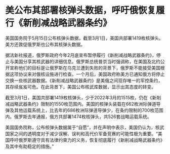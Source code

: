 # 美公布其部署核弹头数据，呼吁俄恢复履行《新削减战略武器条约》

美国国务院于5月15日公布核弹头数据，截至3月1日，美国共部署1419枚核弹头。美方还敦促俄罗斯也公布其核弹头数据。

据法新社报道，俄罗斯政府今年2月底宣布暂停履行《新削减战略武器条约》，停止与美国分享其核武器的详细信息。俄罗斯总统普京当时强调称，在美国及北约公开宣称他们的目标是让俄罗斯在乌克兰遭到失败的背景下，俄罗斯不能接受美国根据这项协议来对俄核设施进行检查。一个月后，美国政府称美方已通知俄方将停止交换一些核武器数据。《新削减战略武器条约》是美俄之间现存唯一的军控条约，其存续岌岌可危。在此背景下，美国公布核武库数据，显示出其态度的转变。

截至3月1日，美国共部署1419枚核弹头，少于2022年3月的1515枚，仍在《新削减战略武器条约》限制的1550枚范围内。美国的核弹头装载在662枚洲际弹道导弹及其他运载系统上，比去年的686枚洲际弹道导弹少，在条约限制的700枚范围内。俄罗斯去年通报，俄方共部署1474枚核弹头，共526套战略运载系统。

美国国务院称，公布核弹头数据属于“自愿”，并在声明中表示，美国仍认为，核武国家之间的透明度对于减少误解、误判和高代价军备竞赛的可能性极为重要。“美国呼吁俄罗斯遵守具有法律约束力的义务，恢复彻底履行《新削减战略武器条约》及其中有助稳定的措施。”

